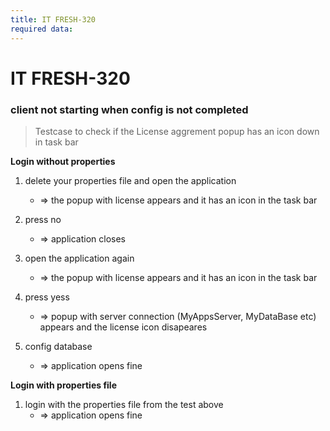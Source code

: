 ```yaml
---
title: IT FRESH-320
required data:
---
```


# IT FRESH-320
### client not starting when config is not completed
> Testcase to check if the License aggrement popup has an icon down in task bar

**Login without properties**

1. delete your properties file and open the application
    *  => the popup with license appears and it has an icon in the task bar
    
1. press no
    * => application closes
    
1. open the application again
    * => the popup with license appears and it has an icon in the task bar
  
1. press yess
    * => popup with server connection (MyAppsServer, MyDataBase etc) appears and the license icon disapeares
    
1. config database
   * => application opens fine

**Login with properties file**

1. login with the properties file from the test above
   * => application opens fine 

